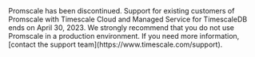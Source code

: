 <script>
    import { Highlight } from "$lib/components"
</script>

<Highlight type="deprecation">
Promscale has been discontinued. Support for existing customers of Promscale
with Timescale Cloud and Managed Service for TimescaleDB ends on April 30,
2023. We strongly recommend that you do not use Promscale in a production
environment. If you need more information, [contact the support team](https://www.timescale.com/support).
</Highlight>
